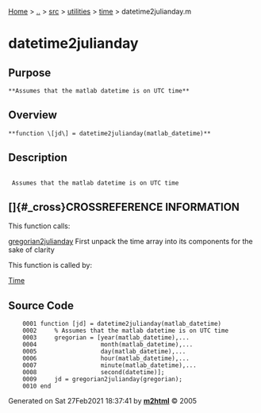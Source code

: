 [Home](../../../../../index.html) \> [..](#) \> [src](#) \> [utilities](#)
\> [time](index.md) \> datetime2julianday.m



# datetime2julianday

## Purpose 

``` 
**Assumes that the matlab datetime is on UTC time**
```

## Overview 

``` 
**function \[jd\] = datetime2julianday(matlab_datetime)**
```

## Description 

```
 
 Assumes that the matlab datetime is on UTC time

```

## []{#_cross}CROSSREFERENCE INFORMATION 

This function calls:

   [gregorian2julianday](gregorian2julianday.md "function [jd] = gregorian2julianday(gregorian)")
    First unpack the time array into its components for the sake of
    clarity

This function is called by:

   [Time](Time.md)

## Source Code 

```
    0001 function [jd] = datetime2julianday(matlab_datetime)
    0002     % Assumes that the matlab datetime is on UTC time
    0003     gregorian = [year(matlab_datetime),...
    0004                  month(matlab_datetime),...
    0005                  day(matlab_datetime),...
    0006                  hour(matlab_datetime),...
    0007                  minute(matlab_datetime),...
    0008                  second(datetime)];
    0009     jd = gregorian2julianday(gregorian);
    0010 end
```



Generated on Sat 27Feb2021 18:37:41 by
**[m2html](http://www.artefact.tk/software/matlab/m2html/ "Matlab Documentation in HTML")**
© 2005